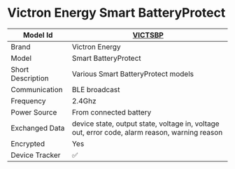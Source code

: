 # Victron Energy Smart BatteryProtect

|Model Id|[VICTSBP](https://github.com/theengs/decoder/blob/development/src/devices/VICTRON_DCDC_json.h)|
|-|-|
|Brand|Victron Energy|
|Model|Smart BatteryProtect|
|Short Description|Various Smart BatteryProtect models|
|Communication|BLE broadcast|
|Frequency|2.4Ghz|
|Power Source|From connected battery|
|Exchanged Data|device state, output state, voltage in, voltage out, error code, alarm reason, warning reason|
|Encrypted|Yes|
|Device Tracker|&#9989;|
